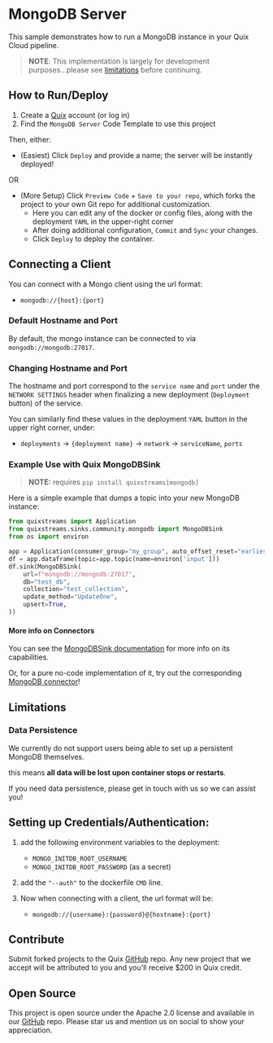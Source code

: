 # MongoDB Server

This sample demonstrates how to run a MongoDB instance in your Quix Cloud pipeline.

> **NOTE**: This implementation is largely for development purposes...please see
> [limitations](#limitations) before continuing.

## How to Run/Deploy

1. Create a [Quix](https://portal.platform.quix.io/signup?xlink=github) account (or log in) 
2. Find the `MongoDB Server` Code Template to use this project

Then, either:

- (Easiest) Click `Deploy` and provide a name; the server will be instantly deployed!


OR

- (More Setup) Click `Preview Code` + `Save to your repo`, which forks the project to your own Git repo for additional customization.
  - Here you can edit any of the docker or config files, along with the deployment `YAML` in the upper-right corner
  - After doing additional configuration, `Commit` and `Sync` your changes.
  - Click `Deploy` to deploy the container.


## Connecting a Client

You can connect with a Mongo client using the url format: 

- `mongodb://{host}:{port}`

### Default Hostname and Port

By default, the mongo instance can be connected to via `mongodb://mongodb:27017`. 

### Changing Hostname and Port

The hostname and port correspond to the `service name` and `port` under the `NETWORK SETTINGS` 
header when finalizing a new deployment (`Deployment` button) of the service. 

You can similarly find these values in the deployment `YAML` button in the upper right corner, under:

- `deployments` -> `{deployment name}` -> `network` -> `serviceName`, `ports`

### Example Use with Quix MongoDBSink

> **NOTE:** requires `pip install quixstreams[mongodb]`

Here is a simple example that dumps a topic into your new MongoDB instance:

```python
from quixstreams import Application
from quixstreams.sinks.community.mongodb import MongoDBSink
from os import environ

app = Application(consumer_group="my_group", auto_offset_reset="earliest")
df = app.dataframe(topic=app.topic(name=environ['input']))
df.sink(MongoDBSink(
    url=f"mongodb://mongodb:27017",
    db="test_db",
    collection="test_collection",
    update_method="UpdateOne",
    upsert=True,
))
```

#### More info on Connectors
You can see the [MongoDBSink documentation](https://quix.io/docs/quix-streams/connectors/sinks/mongodb-sink.html) 
for more info on its capabilities.

Or, for a pure no-code implementation of it, try out the corresponding
[MongoDB connector](https://github.com/quixio/quix-samples/tree/main/python/destinations/mongodb)!

## Limitations

### Data Persistence

We currently do not support users being able to
set up a persistent MongoDB themselves.

this means **all data will be lost upon container stops or restarts**.

If you need data persistence, please get in touch with us so we can assist you!

## Setting up Credentials/Authentication:

1. add the following environment variables to the deployment:

   - `MONGO_INITDB_ROOT_USERNAME`
   - `MONGO_INITDB_ROOT_PASSWORD` (as a secret)

2. add the `"--auth"` to the dockerfile `CMD` line.

3. Now when connecting with a client, the url format will be:

   - `mongodb://{username}:{password}@{hostname}:{port}`



## Contribute

Submit forked projects to the Quix [GitHub](https://github.com/quixio/quix-samples) repo. Any new project that we accept will be attributed to you and you'll receive $200 in Quix credit.

## Open Source

This project is open source under the Apache 2.0 license and available in our [GitHub](https://github.com/quixio/quix-samples) repo. Please star us and mention us on social to show your appreciation.
